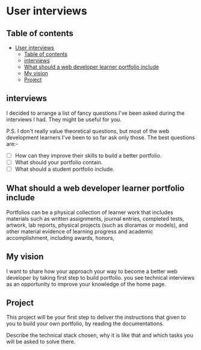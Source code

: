 # User interviews

## Table of contents

- [User interviews](#user-interviews)
  - [Table of contents](#table-of-contents)
  - [interviews](#interviews)
  - [What should a web developer learner portfolio include](#what-should-a-web-developer-learner-portfolio-include)
  - [My vision](#my-vision)
  - [Project](#project)

## interviews

I decided to arrange a list of fancy questions I've been asked during the
interviews I had. They might be useful for you.

P.S. I don't really value theoretical questions, but most of the web development
learners I've been to so far ask only those. The best questions are:-

- [ ] How can they improve their skills to build a better portfolio.
- [ ] What should your portfolio contain.
- [ ] What should a student portfolio include.

## What should a web developer learner portfolio include

Portfolios can be a physical collection of learner work that includes materials
such as written assignments, journal entries, completed tests, artwork, lab
reports, physical projects (such as dioramas or models), and other material
evidence of learning progress and academic accomplishment, including awards,
honors,

## My vision

I want to share how your approach your way to become a better web developer by
taking first step to build portfolio. you see technical interviews as an
opportunity to improve your knowledge of the home page.

## Project

This project will be your first step to deliver the instructions that given to
you to build your own portfolio, by reading the documentations.

Describe the technical stack chosen, why it is like that and which tasks you
will be asked to solve there.
